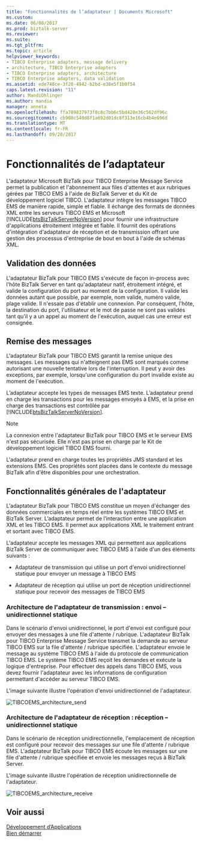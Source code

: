```yaml
---
title: "Fonctionnalités de l’adaptateur | Documents Microsoft"
ms.custom: 
ms.date: 06/08/2017
ms.prod: biztalk-server
ms.reviewer: 
ms.suite: 
ms.tgt_pltfrm: 
ms.topic: article
helpviewer_keywords:
- TIBCO Enterprise adapters, message delivery
- architecture, TIBCO Enterprise adapters
- TIBCO Enterprise adapters, architecture
- TIBCO Enterprise adapters, data validation
ms.assetid: ede748ce-3f28-4942-b2bd-e38e5f1b0f54
caps.latest.revision: "11"
author: MandiOhlinger
ms.author: mandia
manager: anneta
ms.openlocfilehash: ffa789837973f8c8c7bb6c5bd428e36c562df96c
ms.sourcegitcommit: cb908c540d8f1a692d01dc8f313e16cb4b4e696d
ms.translationtype: MT
ms.contentlocale: fr-FR
ms.lasthandoff: 09/20/2017
---
```

# <a name="adapter-features"></a>Fonctionnalités de l’adaptateur
L'adaptateur Microsoft BizTalk pour TIBCO Enterprise Message Service permet la publication et l'abonnement aux files d'attentes et aux rubriques gérées par TIBCO EMS à l'aide de BizTalk Server et du Kit de développement logiciel TIBCO. L'adaptateur intègre les messages TIBCO EMS de manière rapide, simple et fiable. Il échange des formats de données XML entre les serveurs TIBCO EMS et Microsoft [!INCLUDE[btsBizTalkServerNoVersion](../includes/btsbiztalkservernoversion-md.md)] pour fournir une infrastructure d'applications étroitement intégrée et fiable. Il fournit des opérations d'intégration d'adaptateur de réception et de transmission offrant une gestion des processus d'entreprise de bout en bout à l'aide de schémas XML.  
  
## <a name="data-validation"></a>Validation des données  
 L'adaptateur BizTalk pour TIBCO EMS s'exécute de façon in-process avec l'hôte BizTalk Server en tant qu'adaptateur natif, étroitement intégré, et valide la configuration du port au moment de la configuration. Il valide les données autant que possible, par exemple, nom valide, numéro valide, plage valide. Il n'essaie pas d'établir une connexion. Par conséquent, l'hôte, la destination du port, l'utilisateur et le mot de passe ne sont pas validés tant qu'il y a un appel au moment de l'exécution, auquel cas une erreur est consignée.  
  
## <a name="message-delivery"></a>Remise des messages  
 L'adaptateur BizTalk pour TIBCO EMS garantit la remise unique des messages. Les messages qui n'atteignent pas EMS sont marqués comme autorisant une nouvelle tentative lors de l'interruption. Il peut y avoir des exceptions, par exemple, lorsqu'une configuration du port invalide existe au moment de l'exécution.  
  
 L’adaptateur accepte les types de messages EMS texte.  L’adaptateur prend en charge les transactions pour les messages envoyés à EMS, et la prise en charge des transactions est contrôlée par [!INCLUDE[btsBizTalkServerNoVersion](../includes/btsbiztalkservernoversion-md.md)].  
  
> [!NOTE]
>  La connexion entre l'adaptateur BizTalk pour TIBCO EMS et le serveur EMS n'est pas sécurisée. Elle n'est pas prise en charge par le Kit de développement logiciel TIBCO EMS fourni.  
  
 L'adaptateur prend en charge toutes les propriétés JMS standard et les extensions EMS. Ces propriétés sont placées dans le contexte du message BizTalk afin d'être disponibles pour une orchestration.  
  
## <a name="general-adapter-features"></a>Fonctionnalités générales de l'adaptateur  
 L'adaptateur BizTalk pour TIBCO EMS constitue un moyen d'échanger des données commerciales en temps réel entre les systèmes TIBCO EMS et BizTalk Server. L’adaptateur permet de l’interaction entre une application XML et les TIBCO EMS. Il permet aux applications XML le traitement entrant et sortant avec TIBCO EMS.  
  
 L'adaptateur accepte les messages XML qui permettent aux applications BizTalk Server de communiquer avec TIBCO EMS à l'aide d'un des éléments suivants :  
  
-   Adaptateur de transmission qui utilise un port d'envoi unidirectionnel statique pour envoyer un message à TIBCO EMS  
  
-   Adaptateur de réception qui utilise un port de réception unidirectionnel statique pour recevoir des messages de TIBCO EMS  
  
### <a name="transmit-adapter-architecture-send--static-one-way"></a>Architecture de l'adaptateur de transmission : envoi – unidirectionnel statique  
 Dans le scénario d'envoi unidirectionnel, le port d'envoi est configuré pour envoyer des messages à une file d'attente / rubrique. L'adaptateur BizTalk pour TIBCO Enterprise Message Service transmet la demande au serveur TIBCO EMS sur la file d'attente / rubrique spécifiée. L'adaptateur envoie le message au système TIBCO EMS à l'aide du protocole de communication TIBCO EMS. Le système TIBCO EMS reçoit les demandes et exécute la logique d'entreprise. Pour effectuer des appels dans TIBCO EMS, vous devez fournir l'adaptateur avec les informations de configuration permettant d'accéder au serveur TIBCO EMS.  
  
 L'image suivante illustre l'opération d'envoi unidirectionnel de l'adaptateur.  
  
 ![](../core/media/tibcoems-architecture-send.gif "TIBCOEMS_architecture_send")  
  
### <a name="receive-adapter-architecture-receive--static-one-way"></a>Architecture de l'adaptateur de réception : réception – unidirectionnel statique  
 Dans le scénario de réception unidirectionnelle, l'emplacement de réception est configuré pour recevoir des messages sur une file d'attente / rubrique EMS. L'adaptateur BizTalk pour TIBCO EMS écoute les messages sur une file d'attente / rubrique spécifiée et envoie les messages reçus à BizTalk Server.  
  
 L'image suivante illustre l'opération de réception unidirectionnelle de l'adaptateur.  
  
 ![](../core/media/tibcoems-architecture-receive.gif "TIBCOEMS_architecture_receive")  
  
## <a name="see-also"></a>Voir aussi  
 [Développement d’Applications](../core/developing-applications5.md)   
 [Bien démarrer](../core/getting-started-with-biztalk-adapter-for-tibco-enterprise-message-service.md)